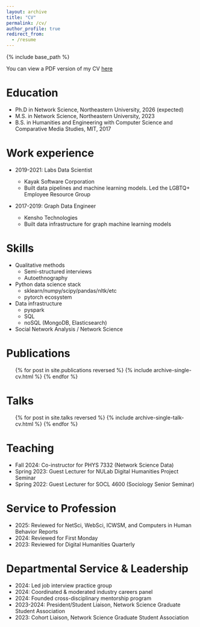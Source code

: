 ```yaml
---
layout: archive
title: "CV"
permalink: /cv/
author_profile: true
redirect_from:
  - /resume
---
```


{% include base_path %}

You can view a PDF version of my CV [here](http://asmithh.github.io/files/asmithh_cv.pdf)

Education
======
* Ph.D in Network Science, Northeastern University, 2026 (expected)
* M.S. in Network Science, Northeastern University, 2023
* B.S. in Humanities and Engineering with Computer Science and Comparative Media Studies, MIT, 2017

Work experience
======
* 2019-2021: Labs Data Scientist
  * Kayak Software Corporation
  * Built data pipelines and machine learning models. Led the LGBTQ+ Employee Resource Group

* 2017-2019: Graph Data Engineer
  * Kensho Technologies
  * Built data infrastructure for graph machine learning models
  
Skills
======
* Qualitative methods
  * Semi-structured interviews
  * Autoethnography
* Python data science stack
  * sklearn/numpy/scipy/pandas/nltk/etc
  * pytorch ecosystem
* Data infrastructure
  * pyspark
  * SQL
  * noSQL (MongoDB, Elasticsearch)
* Social Network Analysis / Network Science

Publications
======
  <ul>{% for post in site.publications reversed %}
    {% include archive-single-cv.html %}
  {% endfor %}</ul>
  
Talks
======
  <ul>{% for post in site.talks reversed %}
    {% include archive-single-talk-cv.html  %}
  {% endfor %}</ul>
  
Teaching
======
* Fall 2024: Co-instructor for PHYS 7332 (Network Science Data)
* Spring 2023: Guest Lecturer for NULab Digital Humanities Project Seminar
* Spring 2022: Guest Lecturer for SOCL 4600 (Sociology Senior Seminar)
  
Service to Profession
======
* 2025: Reviewed for NetSci, WebSci, ICWSM, and Computers in Human Behavior Reports
* 2024: Reviewed for First Monday 
* 2023: Reviewed for Digital Humanities Quarterly

Departmental Service & Leadership
=====
* 2024: Led job interview practice group
* 2024: Coordinated & moderated industry careers panel
* 2024: Founded cross-disciplinary mentorship program
* 2023-2024: President/Student Liaison, Network Science Graduate Student Association
* 2023: Cohort Liaison, Network Science Graduate Student Association
